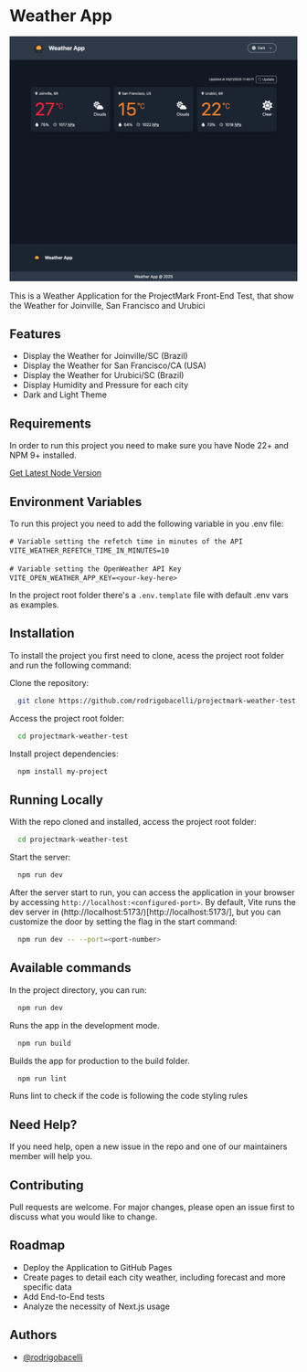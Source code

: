 # Weather App

![Weather App Print Screen](https://github.com/rodrigobacelli/projectmark-weather-test/blob/main/public/app-print.png?raw=true)

This is a Weather Application for the ProjectMark Front-End Test, that show the Weather for Joinville, San Francisco and Urubici


## Features

- Display the Weather for Joinville/SC (Brazil)
- Display the Weather for San Francisco/CA (USA)
- Display the Weather for Urubici/SC (Brazil)
- Display Humidity and Pressure for each city
- Dark and Light Theme


## Requirements

In order to run this project you need to make sure you have Node 22+ and NPM 9+ installed.

[Get Latest Node Version](https://nodejs.org/en/download)


## Environment Variables

To run this project you need to add the following variable in you .env file:

```
# Variable setting the refetch time in minutes of the API
VITE_WEATHER_REFETCH_TIME_IN_MINUTES=10

# Variable setting the OpenWeather API Key
VITE_OPEN_WEATHER_APP_KEY=<your-key-here>
```

In the project root folder there's a `.env.template` file with default .env vars as examples.


## Installation

To install the project you first need to clone, acess the project root folder and run the following command:

Clone the repository:
```bash
  git clone https://github.com/rodrigobacelli/projectmark-weather-test.git
```
Access the project root folder:
```bash
  cd projectmark-weather-test
```

Install project dependencies:
```bash
  npm install my-project
```


## Running Locally

With the repo cloned and installed, access the project root folder:
```bash
  cd projectmark-weather-test
```

Start the server:
```bash
  npm run dev
```

After the server start to run, you can access the application in your browser by accessing `http://localhost:<configured-port>`. By default, Vite runs the dev server in (http://localhost:5173/)[http://localhost:5173/], but you can customize the door by setting the flag in the start command:
```bash
  npm run dev -- --port=<port-number>
```

## Available commands

In the project directory, you can run:

```bash
  npm run dev
```
Runs the app in the development mode.

```bash
  npm run build
```
Builds the app for production to the build folder.

```bash
  npm run lint
```
Runs lint to check if the code is following the code styling rules 

## Need Help?

If you need help, open a new issue in the repo and one of our maintainers member will help you.


## Contributing

Pull requests are welcome. For major changes, please open an issue first to discuss what you would like to change.


## Roadmap

- Deploy the Application to GitHub Pages
- Create pages to detail each city weather, including forecast and more specific data
- Add End-to-End tests
- Analyze the necessity of Next.js usage


## Authors

- [@rodrigobacelli](https://www.github.com/rodrigobacelli)